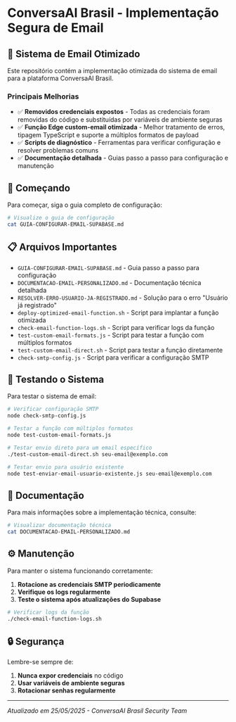 # ConversaAI Brasil - Implementação Segura de Email

## 📧 Sistema de Email Otimizado

Este repositório contém a implementação otimizada do sistema de email para a plataforma ConversaAI Brasil.

### Principais Melhorias

- ✅ **Removidos credenciais expostos** - Todas as credenciais foram removidas do código e substituídas por variáveis de ambiente seguras
- ✅ **Função Edge custom-email otimizada** - Melhor tratamento de erros, tipagem TypeScript e suporte a múltiplos formatos de payload  
- ✅ **Scripts de diagnóstico** - Ferramentas para verificar configuração e resolver problemas comuns
- ✅ **Documentação detalhada** - Guias passo a passo para configuração e manutenção

## 🚀 Começando

Para começar, siga o guia completo de configuração:

```bash
# Visualize o guia de configuração
cat GUIA-CONFIGURAR-EMAIL-SUPABASE.md
```

## 📋 Arquivos Importantes

- `GUIA-CONFIGURAR-EMAIL-SUPABASE.md` - Guia passo a passo para configuração
- `DOCUMENTACAO-EMAIL-PERSONALIZADO.md` - Documentação técnica detalhada
- `RESOLVER-ERRO-USUARIO-JA-REGISTRADO.md` - Solução para o erro "Usuário já registrado"
- `deploy-optimized-email-function.sh` - Script para implantar a função otimizada
- `check-email-function-logs.sh` - Script para verificar logs da função
- `test-custom-email-formats.js` - Script para testar a função com múltiplos formatos
- `test-custom-email-direct.sh` - Script para testar a função diretamente
- `check-smtp-config.js` - Script para verificar a configuração SMTP

## 🧪 Testando o Sistema

Para testar o sistema de email:

```bash
# Verificar configuração SMTP
node check-smtp-config.js

# Testar a função com múltiplos formatos
node test-custom-email-formats.js

# Testar envio direto para um email específico
./test-custom-email-direct.sh seu-email@exemplo.com

# Testar envio para usuário existente
node test-enviar-email-usuario-existente.js seu-email@exemplo.com
```

## 📖 Documentação

Para mais informações sobre a implementação técnica, consulte:

```bash
# Visualizar documentação técnica
cat DOCUMENTACAO-EMAIL-PERSONALIZADO.md
```

## ⚙️ Manutenção

Para manter o sistema funcionando corretamente:

1. **Rotacione as credenciais SMTP periodicamente**
2. **Verifique os logs regularmente**
3. **Teste o sistema após atualizações do Supabase**

```bash
# Verificar logs da função
./check-email-function-logs.sh
```

## 🔒 Segurança

Lembre-se sempre de:

1. **Nunca expor credenciais** no código
2. **Usar variáveis de ambiente seguras**
3. **Rotacionar senhas regularmente**

---

*Atualizado em 25/05/2025 - ConversaAI Brasil Security Team*
